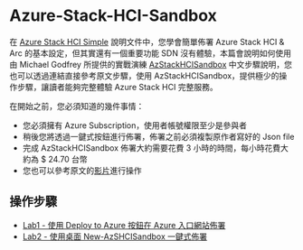 # Azure-Stack-HCI-Sandbox

在 [Azure Stack HCI Simple](https://github.com/BrianHsing/Azure-Stack-HCI-Simple) 說明文件中，您學會簡單佈署 Azure Stack HCI & Arc 的基本設定，但其實還有一個重要功能 SDN 沒有體驗，本篇會說明如何使用由 Michael Godfrey 所提供的實戰演練 [AzStackHCISandbox](https://github.com/microsoft/AzStackHCISandbox) 中文步驟說明，您也可以透過連結直接參考原文步驟，使用 AzStackHCISandbox，提供極少的操作步驟，讓讀者能夠完整體驗 Azure Stack HCI 完整服務。<br>

在開始之前，您必須知道的幾件事情：<br>
- 您必須擁有 Azure Subscription，使用者帳號權限至少是參與者<br>
- 稍後您將透過一鍵式按鈕進行佈署，佈署之前必須複製原作者寫好的 Json file<br>
- 完成 AzStackHCISandbox 佈署大約需要花費 3 小時的時間，每小時花費大約為 $ 24.70 台幣<br>
- 您也可以參考原文的[影片](https://www.youtube.com/watch?v=nmQ12Ma1pD4)進行操作<br>

## 操作步驟

- [Lab1 - 使用 Deploy to Azure 按鈕在 Azure 入口網站佈署](https://github.com/BrianHsing/Azure-Stack-HCI-Sandbox/blob/main/lab1.md)<br>
- [Lab2 - 使用桌面 New-AzSHCISandbox 一鍵式佈署](https://github.com/BrianHsing/Azure-Stack-HCI-Sandbox/blob/main/lab2.md)<br>
